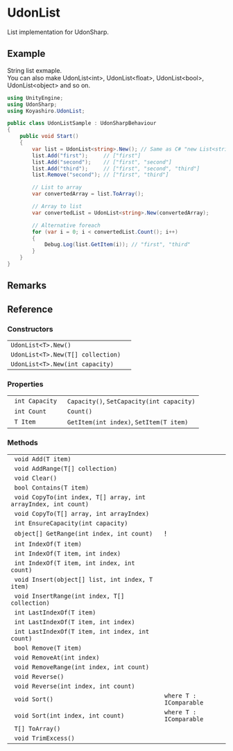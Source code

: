 # UdonList

List implementation for UdonSharp.

## Example

String list exmaple.  
You can also make UdonList\<int\>, UdonList\<float\>, UdonList\<bool\>, UdonList\<object\> and so on.

```cs
using UnityEngine;
using UdonSharp;
using Koyashiro.UdonList;

public class UdonListSample : UdonSharpBehaviour
{
    public void Start()
    {
        var list = UdonList<string>.New(); // Same as C# "new List<string>();"
        list.Add("first");     // ["first"]
        list.Add("second");    // ["first", "second"]
        list.Add("third");     // ["first", "second", "third"]
        list.Remove("second"); // ["first", "third"]

        // List to array
        var convertedArray = list.ToArray();

        // Array to list
        var convertedList = UdonList<string>.New(convertedArray);

        // Alternative foreach
        for (var i = 0; i < convertedList.Count(); i++)
        {
            Debug.Log(list.GetItem(i)); // "first", "third"
        }
    }
}
```

## Remarks

## Reference

### Constructors
<table>
   <tr>
     <td nowrap><code>UdonList&lt;T&gt;.New()</code></td>
     <td> </td>
   </tr>
   <tr>
     <td nowrap><code>UdonList&lt;T&gt;.New(T[] collection)</code></td>
     <td> </td>
   </tr>
   <tr>
     <td nowrap><code>UdonList&lt;T&gt;.New(int capacity)</code></td>
     <td> </td>
   </tr>
</table>

### Properties
<table>
   <tr>
     <td nowrap><code> int Capacity </code></td>
     <td> <code>Capacity()</code>, <code>SetCapacity(int capacity)</code> </td>
   </tr>
   <tr>
     <td nowrap><code> int Count </code></td>
     <td> <code>Count()</code> </td>
   </tr>
   <tr>
     <td nowrap><code> T Item </code></td>
     <td> <code>GetItem(int index)</code>, <code>SetItem(T item)</code> </td>
   </tr>
</table>

### Methods
<table>
   <tr>
     <td nowrap><code> void Add(T item) </code></td>
     <td> </td>
   </tr>
   <tr>
     <td nowrap><code> void AddRange(T[] collection) </code></td>
     <td> </td>
   </tr>
   <tr>
     <td nowrap><code> void Clear() </code></td>
     <td> </td>
   </tr>
   <tr>
     <td nowrap><code> bool Contains(T item) </code></td>
     <td> </td>
   </tr>
   <tr>
     <td nowrap><code> void CopyTo(int index, T[] array, int arrayIndex, int count) </code></td>
     <td> </td>
   </tr>
   <tr>
     <td nowrap><code> void CopyTo(T[] array, int arrayIndex) </code></td>
     <td> </td>
   </tr>
   <tr>
     <td nowrap><code> int EnsureCapacity(int capacity) </code></td>
     <td> </td>
   </tr>
   <tr>
     <td nowrap><code> object[] GetRange(int index, int count) </code></td>
     <td> ! </td>
   </tr>
   <tr>
     <td nowrap><code> int IndexOf(T item) </code></td>
     <td> </td>
   </tr>
   <tr>
     <td nowrap><code> int IndexOf(T item, int index) </code></td>
     <td> </td>
   </tr>
   <tr>
     <td nowrap><code> int IndexOf(T item, int index, int count) </code></td>
     <td> </td>
   </tr>
   <tr>
     <td nowrap><code> void Insert(object[] list, int index, T item) </code></td>
     <td> </td>
   </tr>
   <tr>
     <td nowrap><code> void InsertRange(int index, T[] collection) </code></td>
     <td> </td>
   </tr>
   <tr>
     <td nowrap><code> int LastIndexOf(T item) </code></td>
     <td> </td>
   </tr>
   <tr>
     <td nowrap><code> int LastIndexOf(T item, int index) </code></td>
     <td> </td>
   </tr>
   <tr>
     <td nowrap><code> int LastIndexOf(T item, int index, int count) </code></td>
     <td> </td>
   </tr>
   <tr>
     <td nowrap><code> bool Remove(T item) </code></td>
     <td> </td>
   </tr>
   <tr>
     <td nowrap><code> void RemoveAt(int index) </code></td>
     <td> </td>
   </tr>
   <tr>
     <td nowrap><code> void RemoveRange(int index, int count) </code></td>
     <td> </td>
   </tr>
   <tr>
     <td nowrap><code> void Reverse() </code></td>
     <td> </td>
   </tr>
   <tr>
     <td nowrap><code> void Reverse(int index, int count) </code></td>
     <td> </td>
   </tr>
   <tr>
     <td nowrap><code> void Sort() </code></td>
     <td> <code>where T : IComparable</code> </td>
   </tr>
   <tr>
     <td nowrap><code> void Sort(int index, int count) </code></td>
     <td> <code>where T : IComparable</code> </td>
   </tr>
   <tr>
     <td nowrap><code> T[] ToArray() </code></td>
     <td> </td>
   </tr>
   <tr>
     <td nowrap><code> void TrimExcess() </code></td>
     <td> </td>
   </tr>
</table>



